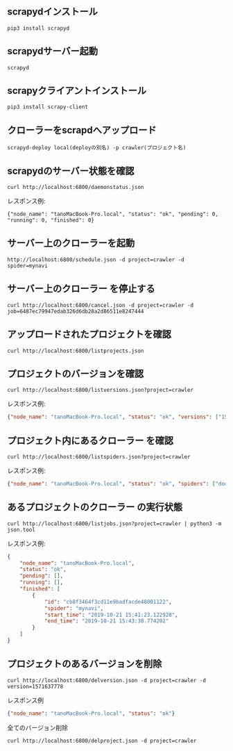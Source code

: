## scrapydインストール
```text
pip3 install scrapyd
```

## scrapydサーバー起動
```text
scrapyd
```

## scrapyクライアントインストール
```text
pip3 install scrapy-client
```

## クローラーをscrapdへアップロード
```text
scrapyd-deploy local(deployの別名) -p crawler(プロジェクト名)
```

## scrapydのサーバー状態を確認
```text
curl http://localhost:6800/daemonstatus.json
```


レスポンス例:
```text
{"node_name": "tanoMacBook-Pro.local", "status": "ok", "pending": 0, "running": 0, "finished": 0}
```

## サーバー上のクローラーを起動
```text
http://localhost:6800/schedule.json -d project=crawler -d spider=mynavi
```

## サーバー上のクローラー を停止する

```text
curl http://localhost:6800/cancel.json -d project=crawler -d job=6487ec79947edab326d6db28a2d86511e8247444
```

## アップロードされたプロジェクトを確認

```text
curl http://localhost:6800/listprojects.json
```

## プロジェクトのバージョンを確認

```text
curl http://localhost:6800/listversions.json?project=crawler

```

レスポンス例:
```json
{"node_name": "tanoMacBook-Pro.local", "status": "ok", "versions": ["1571637778", "1571640069"]}

```

## プロジェクト内にあるクローラー を確認

```text
curl http://localhost:6800/listspiders.json?project=crawler
```

レスポンス例:

```json
{"node_name": "tanoMacBook-Pro.local", "status": "ok", "spiders": ["doda", "en", "green", "indeed", "mynavi", "next_rikunabi", "type", "wantedly"]}

```

## あるプロジェクトのクローラー の実行状態

```text
curl http://localhost:6800/listjobs.json?project=crawler | python3 -m json.tool

```

レスポンス例:

```json
{
    "node_name": "tanoMacBook-Pro.local",
    "status": "ok",
    "pending": [],
    "running": [],
    "finished": [
        {
            "id": "cb8f3464f3cd11e9badfacde48001122",
            "spider": "mynavi",
            "start_time": "2019-10-21 15:41:23.122928",
            "end_time": "2019-10-21 15:43:30.774202"
        }
    ]
}
```

## プロジェクトのあるバージョンを削除

```text
curl http://localhost:6800/delversion.json -d project=crawler -d version=1571637778

```
レスポンス例
```json
{"node_name": "tanoMacBook-Pro.local", "status": "ok"}

```

全てのバージョン削除

````text
curl http://localhost:6800/delproject.json -d project=crawler
````